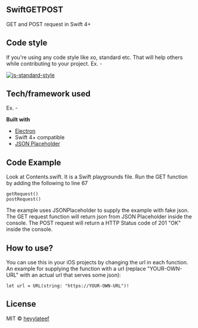 ## SwiftGETPOST
 GET and POST request in Swift 4+



## Code style
If you're using any code style like xo, standard etc. That will help others while contributing to your project. Ex. -

[![js-standard-style](https://img.shields.io/badge/code%20style-standard-brightgreen.svg?style=flat)](https://github.com/feross/standard)
 

## Tech/framework used
Ex. -

<b>Built with</b>
- [Electron](https://electron.atom.io)
- Swift 4+ compatible
- [JSON Placeholder](https://jsonplaceholder.typicode.com/) 

## Code Example
Look at Contents.swift. It is a Swift playgrounds file. Run the GET function by adding the following to line 67
```
getRequest()
postRequest()
```
The example uses JSONPlaceholder to supply the example with fake json. The GET request function will return json from JSON Placeholder inside the console. The POST request will return a HTTP Status code of 201 "OK" inside the console.

## How to use?
You can use this in your iOS projects by changing the url in each function. An example for supplying the function with a url (replace "YOUR-OWN-URL" with an actual url that serves some json):
```
let url = URL(string: "https://YOUR-OWN-URL")!
```

## License

MIT © [heyylateef]()
